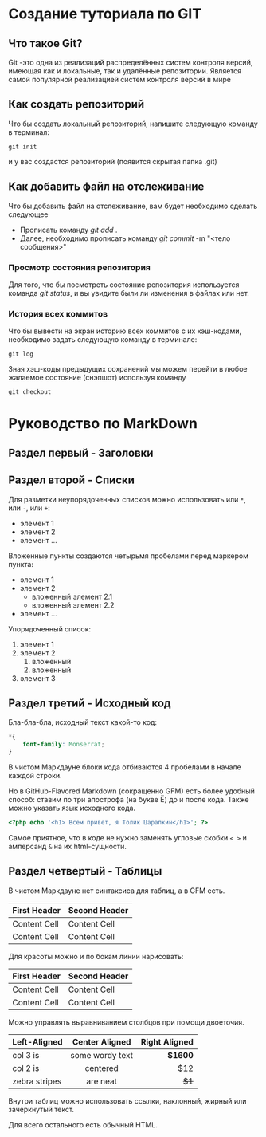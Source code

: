 # Создание туториала по GIT

## Что такое Git?
Git -это одна из реализаций распределённых систем контроля версий, имеющая как и локальные, так и удалённые репозитории. Является самой популярной реализацией систем контроля версий в мире

## Как создать репозиторий

Что бы создать локальный репозиторий, напишите следующую команду в терминал:
```fix 
git init
```
и у вас создастся репозиторий (появится скрытая папка .git)
## Как добавить файл на отслеживание

Что бы добавить файл на отслеживание, вам будет необходимо сделать следующее

- Прописать команду *git add* .
- Далее, необходимо прописать команду *git commit* -m "<тело сообщения>"

### Просмотр состояния репозитория
Для того, что бы посмотреть состояние репозитория используется команда *git status*,  и вы увидите были ли изменения в файлах или нет.

### История всех коммитов
Что бы вывести на экран историю всех коммитов с их хэш-кодами, необходимо задать следующую команду в терминале:
```
git log
```
Зная хэш-коды предыдущих сохранений мы можем перейти в любое жалаемое состояние (снэпшот) используя команду 
```
git checkout
```
# Руководство по MarkDown



## Раздел первый - Заголовки




## Раздел второй - Списки

Для разметки неупорядоченных списков можно использовать 
или `*`, или `-`, или `+`:

- элемент 1
- элемент 2
- элемент ...

Вложенные пункты создаются четырьмя пробелами перед 
маркером пункта:

* элемент 1
* элемент 2
    * вложенный элемент 2.1
    * вложенный элемент 2.2
* элемент ...

Упорядоченный список:

1. элемент 1
2. элемент 2
    1. вложенный
    2. вложенный
3. элемент 3


## Раздел третий - Исходный код

Бла-бла-бла, исходный текст какой-то код:
```css
*{
    font-family: Monserrat;
}
```
В чистом Маркдауне блоки кода отбиваются 4 пробелами в 
начале каждой строки.

Но в GitHub-Flavored Markdown (сокращенно GFM) есть 
более удобный способ: 
ставим по три апострофа (на букве 
Ё) до и после кода. Также можно указать язык исходного 
кода.

```php
<?php echo '<h1> Всем привет, я Толик Царапкин</h1>'; ?>
```


Самое приятное, что в коде не нужно заменять угловые 
скобки `< >` и амперсанд `&` на их html-сущности.



## Раздел четвертый - Таблицы

В чистом Маркдауне нет синтаксиса для таблиц, а в GFM 
есть.

First Header  | Second Header
------------- | -------------
Content Cell  | Content Cell
Content Cell  | Content Cell

Для красоты можно и по бокам линии нарисовать:


| First Header  | Second Header |
| ------------- | ------------- |
| Content Cell  | Content Cell  |
| Content Cell  | Content Cell  |

Можно управлять выравниванием столбцов при помощи 
двоеточия.

| Left-Aligned  | Center Aligned  | Right Aligned |
|:------------- |:---------------:| -------------:|
| col 3 is      | some wordy text |     **$1600** |
| col 2 is      | centered        |         $12   |
| zebra stripes | are neat        |        ~~$1~~ |

Внутри таблиц можно использовать ссылки, наклонный, 
жирный или зачеркнутый текст.

Для всего остального есть обычный HTML.
